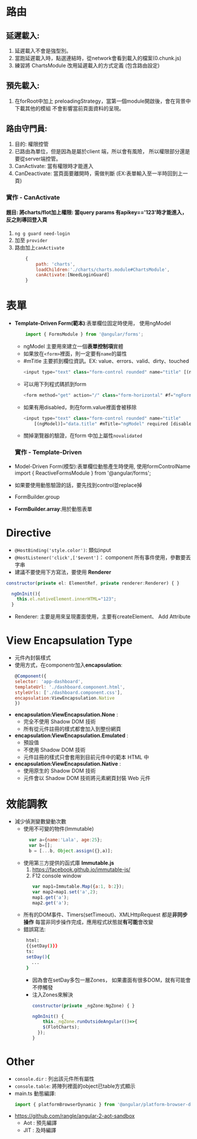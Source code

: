 # 路由
## 延遲載入:
  1. 延遲載入不會是強型別。
  2. 當跑延遲載入時，點選連結時，從network會看到載入的檔案(0.chunk.js)
  3. 練習將 ChartsModule 改用延遲載入的方式定義 (包含路由設定)


## 預先載入:
  1. 在forRoot中加上 preloadingStrategy，當第一個module開啟後，會在背景中下載其他的模組
    不會影響當前頁面資料的呈現。

## 路由守門員:
1. 目的: 權限控管
2. 已路由為單位，但是因為是屬於client 端，所以會有風險，  所以權限部分還是要從server端控管。
3. CanActivate: 當有權限時才能進入
4. CanDeactivate: 當頁面要離開時，需做判斷
   (EX:表單輸入至一半時回到上一頁)
### 實作 - CanActivate
#### 題目: 將charts/flot加上權限:  當query params 有apikey=='123'時才能進入，反之則導回登入頁

1. `ng g guard need-login`
2. 加至 `provider`
3. 路由加上`canActivate`
    ```javascript 
        { 
            path: 'charts',
            loadChildren:'./charts/charts.module#ChartsModule',
            canActivate:[NeedLoginGuard]
        }  
   
# 表單 #
* **Template-Driven Form(範本)**:表單欄位固定時使用，  使用ngModel  
    ```javascript 
        import { FormsModule } from '@angular/forms';
    ```
  * ngModel 主要用來建立一個**表單控制項**實體
  * 如果放在`<form>`裡面，則一定要有`name`的屬性
  * #mTitle 主要抓到欄位資訊。EX: value、errors、valid、dirty、touched
    ```javascript
    <input type="text" class="form-control rounded" name="title" [(ngModel)]="data.title" #mTitle="ngModel" required>
    ```
  * 可以用下列程式碼抓到form
    ```javascript
    <form method="get" action="/" class="form-horizontal" #f="ngForm" (ngSubmit)="doSubmit(f)">`
    ```
  * 如果有用disabled，則在form.value裡面會被移除  
    ```javascript
    <input type="text" class="form-control rounded" name="title"
        [(ngModel)]="data.title" #mTitle="ngModel" required [disabled]="mTitle.value==='123'">
    ```
  * 關掉瀏覽器的驗證，在form 中加上屬性`novalidated`
    
  ### 實作 - Template-Driven ###

* Model-Driven Form(模型):表單欄位動態產生時使用,  使用formControlName  
    import { ReactiveFormsModule } from '@angular/forms';
    
* 如果要使用動態驗證的話，要先找到control並replace掉
* FormBuilder.group 

* **FormBuilder.array**:用於動態表單    


# Directive #
* `@HostBinding('style.color')`: 類似input
* `@HostListener('click',['$event']`： component 所有事件使用，參數要丟字串
*  建議不要使用下方寫法，要使用 **Renderer**
  ```javascript
  constructor(private el: ElementRef, private renderer:Renderer) { }

    ngOnInit(){
      this.el.nativeElement.innerHTML="123";
    }
  ```
* Renderer: 主要是用來呈現畫面使用，主要有createElement、 Add Attribute

# View Encapsulation Type #
* 元件內封裝樣式
* 使用方式，在componentr加入**encapsulation**:
  ```javascript
  @Component({
  selector: 'app-dashboard',
  templateUrl: './dashboard.component.html',
  styleUrls: ['./dashboard.component.css'],
  encapsulation:ViewEncapsulation.Native
  })
  ```
* **encapsulation:ViewEncapsulation.None** :
  * 完全不使用 Shadow DOM 技術 
  * 所有從元件註冊的樣式都會加入到整份網頁
* **encapsulation:ViewEncapsulation.Emulated** :
  * 預設值
  * 不使用 Shadow DOM 技術
  * 元件註冊的樣式只會套用到目前元件中的範本 HTML 中
* **encapsulation:ViewEncapsulation.Native** :
  * 使用原生的 Shadow DOM 技術 
  * 元件會以 Shadow DOM 技術將元素網頁封裝 Web 元件

# 效能調教 #
* 減少偵測變數變動次數
  * 使用不可變的物件(Immutable)
    ``` javascript
      var a={name:'Lala', age:25};  
      var b=[];
      b = [...b, Object.assign({},a)];    
    ```
  * 使用第三方提供的函式庫 **Immutable.js**
    1. https://facebook.github.io/immutable-js/
    2. F12 console window
        ```javascript
        var map1=Immutable.Map({a:1, b:2});
        var map2=map1.set('a',2);
        map1.get('a');
        map2.get('a');
        ```
  * 所有的DOM事件、Timers(setTimeout)、XMLHttpRequest  都是**非同步操作**
    每當非同步操作完成，應用程式狀態就**有可能**會改變
  *  錯誤寫法: 
     ```sh
      html:
      {{setDay()}}
      ts:
      setDay(){
        ...
      }
      ```
      + 因為會在setDay多包一層Zones， 如果畫面有很多DOM，就有可能會不停觸發
      + 注入Zones來解決
        ```javascript
        constructor(private _ngZone:NgZone) { }

        ngOnInit() {
            this._ngZone.runOutsideAngular(()=>{
            $(FlotCharts);
          });
        }
        ```
# Other #
* `console.dir` : 列出該元件所有屬性
* `console.table`: 將陣列裡面的object已table方式顯示 
* main.ts 動態編譯:
  ```javascript
  import { platformBrowserDynamic } from '@angular/platform-browser-dynamic';
  ```
* https://github.com/rangle/angular-2-aot-sandbox
  * Aot : 預先編譯
  * JIT : 及時編譯
